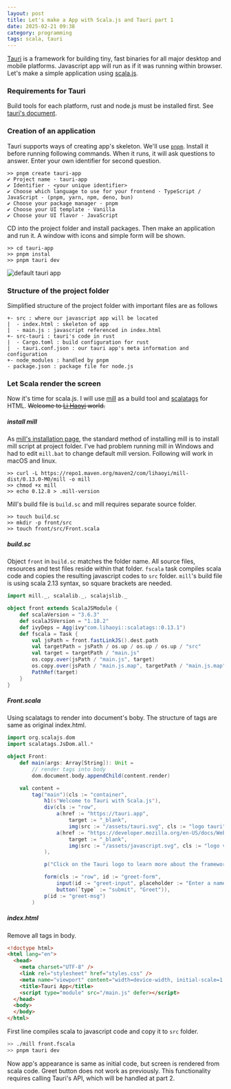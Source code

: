 ```yaml
---
layout: post
title: Let's make a App with Scala.js and Tauri part 1
date: 2025-02-21 09:38
category: programming
tags: scala, tauri
---
```

[Tauri](https://tauri.app) is a framework for building tiny, fast binaries for all major desktop and mobile platforms. Javascript app will run as if it was running within browser. Let's make a simple application using [scala.js](https://scala-js.org).

### Requirements for Tauri
Build tools for each platform, rust and node.js must be installed first. See [tauri's document](https://tauri.app/start/prerequisites/).

### Creation of an application
Tauri supports ways of creating app's skeleton. We'll use [`pnpm`](https://pnpm.io). Install it before running following commands. When it runs, it will ask questions to answer. Enter your own identifier for second question.
```
>> pnpm create tauri-app
✔ Project name · tauri-app
✔ Identifier · <your unique identifier>
✔ Choose which language to use for your frontend · TypeScript / JavaScript - (pnpm, yarn, npm, deno, bun)
✔ Choose your package manager · pnpm
✔ Choose your UI template · Vanilla
✔ Choose your UI flavor · JavaScript
```
CD into the project folder and install packages. Then make an application and run it. A window with icons and simple form will be shown.
```
>> cd tauri-app
>> pnpm instal
>> pnpm tauri dev
```
![default tauri app](tauri.png)
### Structure of the project folder
Simplified structure of the project folder with important files are as follows
```
+- src : where our javascript app will be located
|  - index.html : skeleton of app
|  - main.js : javascript referenced in index.html
+- src-tauri : tauri's code in rust
|  - Cargo.toml : build configuration for rust
|  - tauri.conf.json : our tauri app's meta information and configuration
+- node_modules : handled by pnpm
- package.json : package file for node.js
```
### Let Scala render the screen
Now it's time for scala.js. I will use [mill](https://mill-build.org) as a build tool and [scalatags](https://github.com/com-lihaoyi/scalatags) for HTML. ~~Welcome to [Li Haoyi](https://github.com/lihaoyi) world.~~
##### install mill
As [mill's installation page](https://mill-build.org/mill/cli/installation-ide.html), the standard method of installing mill is to install mill script at project folder. I've had problem running mill in Windows and had to edit `mill.bat` to change default mill version. Following will work in macOS and linux.
```
>> curl -L https://repo1.maven.org/maven2/com/lihaoyi/mill-dist/0.13.0-M0/mill -o mill
>> chmod +x mill
>> echo 0.12.8 > .mill-version
```
Mill's build file is `build.sc` and mill requires separate source folder. 
```
>> touch build.sc
>> mkdir -p front/src
>> touch front/src/Front.scala
```
##### build.sc
Object `front` in `build.sc` matches the folder name. All source files, resources and test files reside within that folder. `fscala` task compiles scala code and copies the resulting javascript codes to `src` folder. `mill`'s build file is using scala 2.13 syntax, so square brackets are needed.
``` scala
import mill._, scalalib._, scalajslib._

object front extends ScalaJSModule {
    def scalaVersion = "3.6.3"
    def scalaJSVersion = "1.18.2"
    def ivyDeps = Agg(ivy"com.lihaoyi::scalatags::0.13.1")
	def fscala = Task {
		val jsPath = front.fastLinkJS().dest.path
		val targetPath = jsPath / os.up / os.up / os.up / "src"
		val target = targetPath / "main.js"
		os.copy.over(jsPath / "main.js", target)
		os.copy.over(jsPath / "main.js.map", targetPath / "main.js.map")
		PathRef(target)
    }
}
```
##### Front.scala
Using scalatags to render into document's boby. The structure of tags are same as original index.html.
``` scala
import org.scalajs.dom
import scalatags.JsDom.all.*

object Front:
    def main(args: Array[String]): Unit = 
        // render tags into body
        dom.document.body.appendChild(content.render)

    val content = 
        tag("main")(cls := "container",
            h1(s"Welcome to Tauri with Scala.js"),
            div(cls := "row",
                a(href := "https://tauri.app",
                    target := "_blank",
                    img(src := "/assets/tauri.svg", cls := "logo tauri", alt := "Tauri logo")),
                a(href := "https://developer.mozilla.org/en-US/docs/Web/JavaScript",
                    target := "_blank",
                    img(src := "/assets/javascript.svg", cls := "logo vanilla", alt := "JavaScript logo"))
            ),

            p("Click on the Tauri logo to learn more about the framework"),

            form(cls := "row", id := "greet-form",
                input(id := "greet-input", placeholder := "Enter a name..."),
                button(`type` := "submit", "Greet")),
            p(id := "greet-msg")
        )
```
##### index.html
Remove all tags in body.
``` html
<!doctype html>
<html lang="en">
  <head>
    <meta charset="UTF-8" />
    <link rel="stylesheet" href="styles.css" />
    <meta name="viewport" content="width=device-width, initial-scale=1.0" />
    <title>Tauri App</title>
    <script type="module" src="/main.js" defer></script>
  </head>
  <body>
  </body>
</html>
```
First line compiles scala to javascript code and copy it to `src` folder.
``` bash
>> ./mill front.fscala
>> pnpm tauri dev
```
Now app's appearance is same as initial code, but screen is rendered from scala code. 
Greet button does not work as previously. This functionality requires calling Tauri's API, which will be handled at part 2.